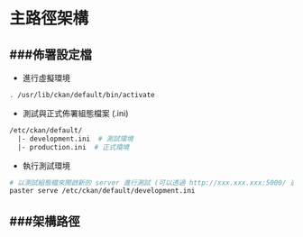 # 主路徑架構

<script type="text/javascript" src="../js/general.js"></script>

###佈署設定檔
---

* 進行虛擬環境

```bash
. /usr/lib/ckan/default/bin/activate
```

* 測試與正式佈署組態檔案 (.ini)

```bash
/etc/ckan/default/
  |- development.ini  # 測試環境
  |- production.ini  # 正式環境
```

* 執行測試環境

```bash
# 以測試組態檔來開啟新的 server 進行測試 (可以透過 http://xxx.xxx.xxx:5000/ 進入測試環境)
paster serve /etc/ckan/default/development.ini
```

###架構路徑
---